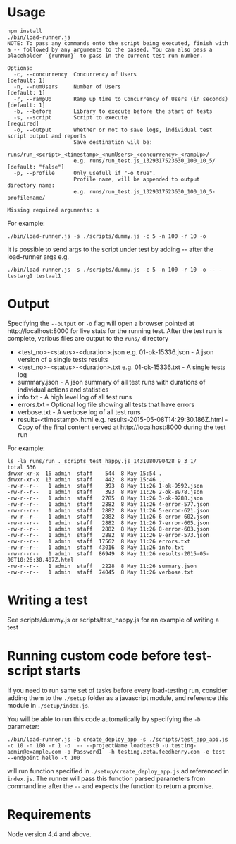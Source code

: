 # Usage

```
npm install
./bin/load-runner.js
NOTE: To pass any commands onto the script being executed, finish with a -- followed by any arguments to the passed. You can also pass a placeholder `{runNum}` to pass in the current test run number.

Options:
  -c, --concurrency  Concurrency of Users                                               [default: 1]
  -n, --numUsers     Number of Users                                                    [default: 1]
  -r, --rampUp       Ramp up time to Concurrency of Users (in seconds)                  [default: 1]
  -b, --before       Library to execute before the start of tests
  -s, --script       Script to execute                                                    [required]
  -o, --output       Whether or not to save logs, individual test script output and reports
                     Save destination will be:
                     runs/run_<script>_<timestamp>_<numUsers>_<concurrency>_<rampUp>/
                     e.g. runs/run_test.js_1329317523630_100_10_5/                [default: "false"]
  -p, --profile      Only usefull if "-o true".
                     Profile name, will be appended to output directory name:
                     e.g. runs/run_test.js_1329317523630_100_10_5-profilename/

Missing required arguments: s
```

For example:

```
./bin/load-runner.js -s ./scripts/dummy.js -c 5 -n 100 -r 10 -o
```

It is possible to send args to the script under test by adding -- after the load-runner args e.g.

```
./bin/load-runner.js -s ./scripts/dummy.js -c 5 -n 100 -r 10 -o -- -testarg1 testval1
```

# Output

Specifying the `--output` or `-o`  flag will open a browser pointed at http://localhost:8000 for live stats for the running test.
After the test run is complete, various files are output to the `runs/` directory

* &lt;test_no&gt;-&lt;status&gt;-&lt;duration&gt;.json e.g. 01-ok-15336.json - A json version of a single tests results
* &lt;test_no&gt;-&lt;status&gt;-&lt;duration&gt;.txt e.g. 01-ok-15336.txt - A single tests log
* summary.json - A json summary of all test runs with durations of individual actions and statistics
* info.txt - A high level log of all test runs
* errors.txt - Optional log file showing all tests that have errors
* verbose.txt - A verbose log of all test runs
* results-&lt;timestamp&gt;.html e.g. results-2015-05-08T14:29:30.186Z.html - Copy of the final content served at http://localhost:8000 during the test run

For example:

```
ls -la runs/run_._scripts_test_happy.js_1431080790428_9_3_1/
total 536
drwxr-xr-x  16 admin  staff    544  8 May 15:54 .
drwxr-xr-x  13 admin  staff    442  8 May 15:46 ..
-rw-r--r--   1 admin  staff    393  8 May 11:26 1-ok-9592.json
-rw-r--r--   1 admin  staff    393  8 May 11:26 2-ok-8978.json
-rw-r--r--   1 admin  staff   2785  8 May 11:26 3-ok-9288.json
-rw-r--r--   1 admin  staff   2882  8 May 11:26 4-error-577.json
-rw-r--r--   1 admin  staff   2882  8 May 11:26 5-error-621.json
-rw-r--r--   1 admin  staff   2882  8 May 11:26 6-error-602.json
-rw-r--r--   1 admin  staff   2882  8 May 11:26 7-error-605.json
-rw-r--r--   1 admin  staff   2882  8 May 11:26 8-error-603.json
-rw-r--r--   1 admin  staff   2882  8 May 11:26 9-error-573.json
-rw-r--r--   1 admin  staff  17562  8 May 11:26 errors.txt
-rw-r--r--   1 admin  staff  43016  8 May 11:26 info.txt
-rw-r--r--   1 admin  staff  86949  8 May 11:26 results-2015-05-08T10:26:30.407Z.html
-rw-r--r--   1 admin  staff   2228  8 May 11:26 summary.json
-rw-r--r--   1 admin  staff  74045  8 May 11:26 verbose.txt
```

# Writing a test

See scripts/dummy.js or scripts/test_happy.js for an example of writing a test

# Running custom code before test-script starts

If you need to run same set of tasks before every load-testing run,
consider adding them to the `./setup` folder as a javascript module, and
reference this module in `./setup/index.js`.

You will be able to run this code automatically by specifying the `-b` parameter:

```
./bin/load-runner.js -b create_deploy_app -s ./scripts/test_app_api.js -c 10 -n 100 -r 1 -o  -- --projectName loadtest0 -u testing-admin@example.com -p Password1  -h testing.zeta.feedhenry.com -e test --endpoint hello -t 100
```

will run function specified in `./setup/create_deploy_app.js` ad referenced in `index.js`.
The runner will pass this function parsed parameters from commandline after the `--` and expects
the function to return a promise.

# Requirements

Node version 4.4 and above.
